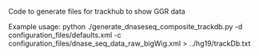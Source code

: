 Code to generate files for trackhub to show GGR data

Example usage:
python ./generate_dnaseseq_composite_trackdb.py -d configuration_files/defaults.xml -c configuration_files/dnase_seq_data_raw_bigWig.xml > ../hg19/trackDb.txt
